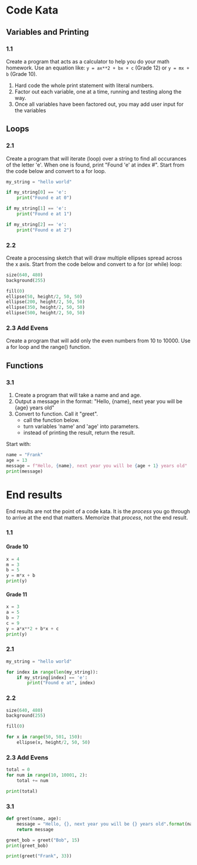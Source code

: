 # Code Kata

## Variables and Printing
### 1.1
Create a program that acts as a calculator to help you do your math homework. Use an equation like: `y = ax**2 + bx + c` (Grade 12) or `y = mx + b` (Grade 10).
1. Hard code the whole print statement with literal numbers.
2. Factor out each variable, one at a time, running and testing along the way.
3. Once all variables have been factored out, you may add user input for the variables

## Loops
### 2.1
Create a program that will iterate (loop) over a string to find all occurances of the letter 'e'. When one is found, print "Found 'e' at index #". Start from the code below and convert to a for loop.
```python
my_string = "hello world"

if my_string[0] == 'e':
    print("Found e at 0")

if my_string[1] == 'e':
    print("Found e at 1")

if my_string[2] == 'e':
    print("Found e at 2")
```

### 2.2
Create a processing sketch that will draw multiple ellipses spread across the x axis. Start from the code below and convert to a for (or while) loop:
```python
size(640, 480)
background(255)

fill(0)
ellipse(50, height/2, 50, 50)
ellipse(200, height/2, 50, 50)
ellipse(350, height/2, 50, 50)
ellipse(500, height/2, 50, 50)
```

### 2.3 Add Evens
Create a program that will add only the even numbers from 10 to 10000.
Use a for loop and the range() function.

## Functions
### 3.1
1. Create a program that will take a name and and age.
2. Output a message in the format:
   "Hello, {name}, next year you will be {age} years old"
3. Convert to function. Call it "greet".
   - call the function below.
   - turn variables 'name' and 'age' into parameters.
   - instead of printing the result, return the result.

Start with:
```python
name = "Frank"
age = 13
message = f"Hello, {name}, next year you will be {age + 1} years old"
print(message)
```

# End results
End results are not the point of a code kata. It is the *process* you go through to arrive at the end that matters. Memorize that *process*, not the end result. 

### 1.1
#### Grade 10
```python
x = 4
m = 3
b = 5
y = m*x + b
print(y)
```
#### Grade 11
```python
x = 3
a = 5
b = 7
c = 9
y = a*x**2 + b*x + c
print(y)
```

### 2.1
```python
my_string = "hello world"

for index in range(len(my_string)):
    if my_string[index] == 'e':
        print("Found e at", index)
```

### 2.2
```python
size(640, 480)
background(255)

fill(0)

for x in range(50, 501, 150):
    ellipse(x, height/2, 50, 50)
```

### 2.3 Add Evens
```python
total = 0
for num in range(10, 10001, 2):
    total += num

print(total)
```

### 3.1
```python
def greet(name, age):
    message = "Hello, {}, next year you will be {} years old".format(name, age + 1)
    return message

greet_bob = greet("Bob", 15)
print(greet_bob)

print(greet("Frank", 33))
```
